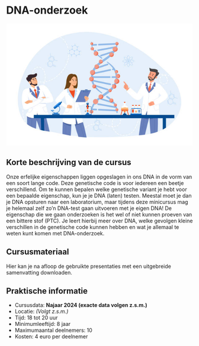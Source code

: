 # DNA-onderzoek

![DNA](dna.jpg)

## Korte beschrijving van de cursus
Onze erfelijke eigenschappen liggen opgeslagen in ons DNA in de vorm van een soort lange code. Deze genetische code is voor iedereen een beetje verschillend. Om te kunnen bepalen welke genetische variant je hebt voor een bepaalde eigenschap, kun je je DNA (laten) testen. Meestal moet je dan je DNA opsturen naar een laboratorium, maar tijdens deze minicursus mag je helemaal zelf zo’n DNA-test gaan uitvoeren met je eigen DNA! De eigenschap die we gaan onderzoeken is het wel of niet kunnen proeven van een bittere stof (PTC). Je leert hierbij meer over DNA, welke gevolgen kleine verschillen in de genetische code kunnen hebben en wat je allemaal te weten kunt komen met DNA-onderzoek.

## Cursusmateriaal
Hier kan je na afloop de gebruikte presentaties met een uitgebreide samenvatting downloaden.

## Praktische informatie
- Cursusdata: **Najaar 2024 (exacte data volgen z.s.m.)**
- Locatie: *(Volgt z.s.m.)*
- Tijd: 18 tot 20 uur
- Minimumleeftijd: 8 jaar
- Maximumaantal deelnemers: 10
- Kosten: 4 euro per deelnemer
